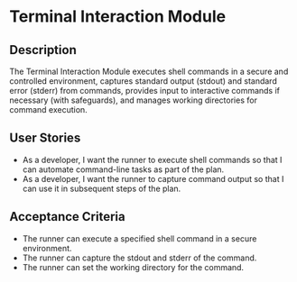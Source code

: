 # Terminal Interaction Module

## Description
The Terminal Interaction Module executes shell commands in a secure and controlled environment, captures standard output (stdout) and standard error (stderr) from commands, provides input to interactive commands if necessary (with safeguards), and manages working directories for command execution.

## User Stories

- As a developer, I want the runner to execute shell commands so that I can automate command-line tasks as part of the plan.
- As a developer, I want the runner to capture command output so that I can use it in subsequent steps of the plan.

## Acceptance Criteria

- The runner can execute a specified shell command in a secure environment.
- The runner can capture the stdout and stderr of the command.
- The runner can set the working directory for the command.